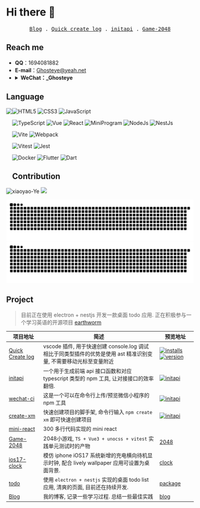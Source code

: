 # Hi there 👋
<!-- **xiaoyao-Ye/xiaoyao-Ye** is a ✨ _special_ ✨ repository because its `README.md` (this file) appears on your GitHub profile. -->
<!-- I'm a front-end developer -->
<!-- Here are some ideas to get you started: -->

<!-- - 🔭 I’m currently working on ✨...
- 🌱 I’m currently learning ✨...
- 👯 I’m looking to collaborate on ✨...
- 🤔 I’m looking for help with ✨...
- 💬 Ask me about ✨...
- 📫 How to reach me: ✨...
- 😄 Pronouns: ✨...
- ⚡ Fun fact: ✨... -->

<p align="center">
  <samp>
    <a href="https://xiaoyao-ye.github.io/blog/">Blog</a> .
    <a href="https://marketplace.visualstudio.com/items?itemName=Ghosteye.vs-quick-log">Quick create log</a> .
    <a href="https://github.com/xiaoyao-Ye/initapi">initapi</a> .
    <a href="https://xiaoyao-ye.github.io/Game-2048/">Game-2048</a>
<!--     <a href="https://xiaoyao-ye.github.io/plane-game/">plane-game</a> -->
  </samp>
</p>

## Reach me

- **QQ**：1694081882
- **E-mail**：Ghosteye@yeah.net
- <details><summary><strong>WeChat：_Ghosteye</strong></summary>
  <img height="150em" src="./assets/wechat.png" />
  </details>

## Language

<img align="left" height="200em" src="https://github-readme-stats.vercel.app/api/top-langs/?username=xiaoyao-Ye&hide_title=true&layout=compact&langs_count=100&hide=HTML,Makefile,CSS,SCSS,LESS&theme=merko#gh-dark-mode-only" />

![HTML5](https://img.shields.io/badge/-HTML5-red?logo=html5&logoColor=white)
![CSS3](https://img.shields.io/badge/-CSS3-blue?logo=css3&logoColor=white)
![JavaScript](https://img.shields.io/badge/-JavaScript-yellow?logo=javascript&logoColor=white)

![TypeScript](https://img.shields.io/badge/-TypeScript-blue?logo=typescript&logoColor=white)
![Vue](https://img.shields.io/badge/-Vue-34495e?logo=vue.js)
![React](https://img.shields.io/badge/-React-282c34?logo=react)
![MiniProgram](https://img.shields.io/badge/-MiniProgram-07c160?logo=wechat&logoColor=white)
![NodeJs](https://img.shields.io/badge/-NodeJs-282c34?logo=node.js)
![NestJs](https://img.shields.io/badge/-NestJs-red?logo=nestjs)

![Vite](https://img.shields.io/badge/-Vite-646cff?logo=vite&logoColor=white)
![Webpack](https://img.shields.io/badge/-Webpack-1a6bac?logo=webpack)
<!-- ![Rollup](https://img.shields.io/badge/-Rollup-ef3335?logo=rollup.js&logoColor=white) -->

![Vitest](https://img.shields.io/badge/-Vitest-red?logo=vitest&logoColor=white)
![Jest](https://img.shields.io/badge/-Jest-green?logo=jest)

![Docker](https://img.shields.io/badge/-Docker-646cff?logo=docker&logoColor=white)
![Flutter](https://img.shields.io/badge/-Flutter-blue?logo=flutter)
![Dart](https://img.shields.io/badge/-Dart-purple?logo=dart)


## Contribution

<p align="left">
  <img height="150em" src="https://github-readme-streak-stats.herokuapp.com/?user=xiaoyao-Ye&theme=merko#gh-dark-mode-only" alt="xiaoyao-Ye" />
  <img height="150em" src="https://github-readme-stats-one-mu-82.vercel.app/api?username=xiaoyao-Ye&show_icons=true&hide_title=true&theme=merko#gh-dark-mode-only" />
</p>

<p align="left">
  <img src="https://raw.githubusercontent.com/xiaoyao-Ye/xiaoyao-Ye/dist/github-contribution-grid-snake-dark.svg#gh-dark-mode-only" />
  <img src="https://raw.githubusercontent.com/xiaoyao-Ye/xiaoyao-Ye/dist/github-contribution-grid-snake.svg#gh-light-mode-only" />
  <!-- ![TOG](https://raw.githubusercontent.com/xiaoyao-Ye/xiaoyao-Ye/dist/github-contribution-grid-snake-dark.svg#gh-dark-mode-only) -->
  <!-- ![TOG](https://raw.githubusercontent.com/xiaoyao-Ye/xiaoyao-Ye/dist/github-contribution-grid-snake.svg#gh-light-mode-only) -->
</p>

## Project

> 目前正在使用 electron + nestjs 开发一款桌面 todo 应用.
> 正在积极参与一个学习英语的开源项目 [earthworm](https://github.com/cuixueshe/earthworm) 

| 项目地址                                                       | 简述                                                                                                                  | 预览地址                                                                                                                                                                                                                                                                                                                                                                                                                                 |
| -------------------------------------------------------------- | --------------------------------------------------------------------------------------------------------------------- | ---------------------------------------------------------------------------------------------------------------------------------------------------------------------------------------------------------------------------------------------------------------------------------------------------------------------------------------------------------------------------------------------------------------------------------------- |
| [Quick Create log](https://github.com/xiaoyao-Ye/vs-quick-log) | vscode 插件, 用于快速创建 console.log 调试<br>相比于同类型插件的优势是使用 ast 精准识别变量, 不需要移动光标至变量附近 | [![installs](https://img.shields.io/visual-studio-marketplace/azure-devops/installs/total/ghosteye.vs-quick-log?label=Installs)](https://marketplace.visualstudio.com/items?itemName=ghosteye.vs-quick-log)[![version](https://img.shields.io/visual-studio-marketplace/v/ghosteye.vs-quick-log?color=%232ba1f1&logo=visual-studio-code&logoColor=%232ba1f1)](https://marketplace.visualstudio.com/items?itemName=ghosteye.vs-quick-log) |
| [initapi](https://github.com/xiaoyao-Ye/initapi)               | 一个用于生成前端 api 接口函数和对应 typescript 类型的 npm 工具, 让对接接口的效率翻倍.                                 | [![initapi](https://badgen.net/npm/v/initapi)](https://www.npmjs.com/package/initapi)                                                                                                                                                                                                                                                                                                                                                    |
| [wechat-ci](https://github.com/xiaoyao-Ye/wechat-ci)           | 这是一个可以在命令行上传/预览微信小程序的 npm 工具                                                                    | [![initapi](https://badgen.net/npm/v/wechat-ci)](https://www.npmjs.com/package/wechat-ci)                                                                                                                                                                                                                                                                                                                                                |
| [create-xm](https://github.com/xiaoyao-Ye/create-xm)           | 快速创建项目的脚手架, 命令行输入 `npm create xm` 即可快速创建项目                                                     | [![initapi](https://badgen.net/npm/v/create-xm)](https://www.npmjs.com/package/create-xm)                                                                                                                                                                                                                                                                                                                                                |
| [mini-react](https://github.com/xiaoyao-Ye/mini-react)         | 300 多行代码实现的 mini react                                                                                         |                                                                                                                                                                                                                                                                                                                                                                                                                                          |
| [Game-2048](https://github.com/xiaoyao-Ye/Game-2048)           | 2048小游戏, `TS + Vue3 + unocss + vitest` 实践单元测试时的产物                                                        | [2048](https://xiaoyao-ye.github.io/Game-2048/)                                                                                                                                                                                                                                                                                                                                                                                          |
| [ios17-clock](https://github.com/xiaoyao-Ye/ios17-clock)       | 模仿 iphone iOS17 系统新增的充电横向待机显示时钟, 配合 lively wallpaper 应用可设置为桌面背景.                         | [clock](https://xiaoyao-ye.github.io/ios17-clock/)                                                                                                                                                                                                                                                                                                                                                                                       |
| [todo](https://github.com/xiaoyao-Ye/todo)                     | 使用 `electron + nestjs` 实现的桌面 todo list 应用, 清爽的页面, 目前还在持续开发.                                     | [package](https://github.com/xiaoyao-Ye/todo/releases)                                                                                                                                                                                                                                                                                                                                                                                   |
| [Blog](https://github.com/xiaoyao-Ye/blog)                     | 我的博客, 记录一些学习过程. 总结一些最佳实践                                                                          | [blog](https://xiaoyao-ye.github.io/blog/)                                                                                                                                                                                                                                                                                                                                                                                               |

<!--
可你要明白啊我的朋友，
我们不能用温柔去应对黑暗，
要用火。
 -->
<!-- [![Typing SVG](https://readme-typing-svg.herokuapp.com?font=Fira+Code&duration=2000&pause=500&color=000000&center=%E9%94%99%E8%AF%AF%E7%9A%84&vCenter=%E9%94%99%E8%AF%AF%E7%9A%84&multiline=true&width=300&height=90&lines=%E5%8F%AF%E4%BD%A0%E8%A6%81%E6%98%8E%E7%99%BD%E5%95%8A%E6%88%91%E7%9A%84%E6%9C%8B%E5%8F%8B%EF%BC%8C;%E6%88%91%E4%BB%AC%E4%B8%8D%E8%83%BD%E7%94%A8%E6%B8%A9%E6%9F%94%E5%8E%BB%E5%BA%94%E5%AF%B9%E9%BB%91%E6%9A%97%EF%BC%8C;%E8%A6%81%E7%94%A8%E7%81%AB%E3%80%82)](https://git.io/typing-svg) -->

<!-- [![profile](https://github-profile-trophy.vercel.app/?username=xiaoyao-Ye&theme=algolia&column=8)](https://github-profile-trophy.vercel.app/?username=xiaoyao-Ye&theme=algolia&column=8) -->

<!-- 3D Chart -->
<!-- 
![3dChart](https://ssr-contributions-svg.vercel.app/_/xiaoyao-Ye?chart=3dbar&format=svg&weeks=40) 

![](https://activity-graph.herokuapp.com/graph?username=xiaoyao-Ye&theme=github)
![](https://visitor-badge.glitch.me/badge?page_id=xiaoyao-Ye.xiaoyao-Ye)
-->

<!-- [![Readme Card](https://github-readme-stats.vercel.app/api/pin/?username=xiaoyao-Ye&repo=ldapctl&show_owner=true&&theme=cobalt)](https://github.com/xiaoyao-Ye/wechat-ci) -->

<!-- ![profile views](https://komarev.com/ghpvc/?username=xiaoyao-Ye&style=plastic) -->

 
